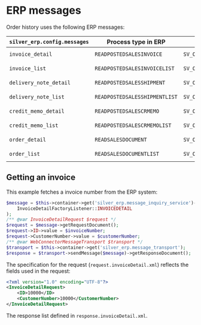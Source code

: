 # ERP messages

Order history uses the following ERP messages:

|`silver_erp.config.messages`|Process type in ERP|`webservice_operation`|Specifications|
|--- |--- |--- |--- |
|`invoice_detail`|`READPOSTEDSALESINVOICE`|`SV_OPENTRANS_GET_ORDERSTATUS`|`Resources/specifications/xml/request.invoiceDetail.xml`</br>`Resources/specifications/xml/response.invoiceDetail.xml`|
|`invoice_list`|`READPOSTEDSALESINVOICELIST`|`SV_OPENTRANS_GET_ORDERLIST`|`Resources/specifications/xml/request.invoiceList.xml`</br>`Resources/specifications/xml/response.invoiceList.xml`|
|`delivery_note_detail`|`READPOSTEDSALESSHIPMENT`|`SV_OPENTRANS_GET_ORDERSTATUS`|`Resources/specifications/xml/request.deliveryNoteDetail.xml`</br>`Resources/specifications/xml/response.deliveryNoteDetail.xml`|
|`delivery_note_list`|`READPOSTEDSALESSHIPMENTLIST`|`SV_OPENTRANS_GET_ORDERLIST`|`Resources/specifications/xml/request.deliveryNoteList.xml`</br>`Resources/specifications/xml/response.deliveryNoteList.xml`|
|`credit_memo_detail`|`READPOSTEDSALESCRMEMO`|`SV_OPENTRANS_GET_ORDERSTATUS`|`Resources/specifications/xml/request.creditMemoDetail.xml`</br>`Resources/specifications/xml/response.creditMemoDetail.xml`|
|`credit_memo_list`|`READPOSTEDSALESCRMEMOLIST`|`SV_OPENTRANS_GET_ORDERLIST`|`Resources/specifications/xml/request.creditMemoList.xml`</br>`Resources/specifications/xml/response.creditMemoList.xml`|
|`order_detail`|`READSALESDOCUMENT`|`SV_OPENTRANS_GET_ORDERSTATUS`|`Resources/specifications/xml/request.orderDetail.xml`</br>`Resources/specifications/xml/response.orderDetail.xml`|
|`order_list`|`READSALESDOCUMENTLIST`|`SV_OPENTRANS_GET_ORDERLIST`|`Resources/specifications/xml/request.orderList.xml`</br>`Resources/specifications/xml/response.orderList.xml`|

## Getting an invoice

This example fetches a invoice number from the ERP system:

``` php
$message = $this->container->get('silver_erp.message_inquiry_service')->inquireMessage(
    InvoiceDetailFactoryListener::INVOICEDETAIL
);
/** @var InvoiceDetailRequest $request */
$request = $message->getRequestDocument();
$request->ID->value = $invoiceNumber;
$request->CustomerNumber->value = $customerNumber;
/** @var WebConnectorMessageTransport $transport */
$transport = $this->container->get('silver_erp.message_transport');
$response = $transport->sendMessage($message)->getResponseDocument();
```

The specification for the request (`request.invoiceDetail.xml`) reflects the fields used in the request:

``` xml
<?xml version="1.0" encoding="UTF-8"?>
<InvoiceDetailRequest>
    <ID>10000</ID>
    <CustomerNumber>10000</CustomerNumber>
</InvoiceDetailRequest>
```

The response list defined in `response.invoiceDetail.xml`.
